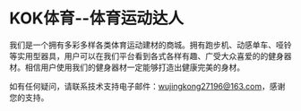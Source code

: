 # KOK体育--体育运动达人

我们是一个拥有多彩多样各类体育运动建材的商城。拥有跑步机、动感单车、哑铃等实用型器具，用户可以在我们平台看到各式各样有趣、广受大众喜爱的的健身器材。相信用户使用我们的健身器材一定能够打造出健康完美的身材。

如有任何疑问，请联系技术支持电子邮件：wujingkong27196@163.com，感谢您的支持。
